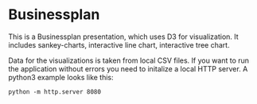 # Businessplan
 This is a Businessplan presentation, which uses D3 for visualization. It includes sankey-charts, interactive line chart, interactive  tree chart.
 
 Data for the visualizations is taken from local CSV files. If you want to run the application without errors you need to initalize a local HTTP server. A python3 example looks like this:
 
 `python -m http.server 8080`

